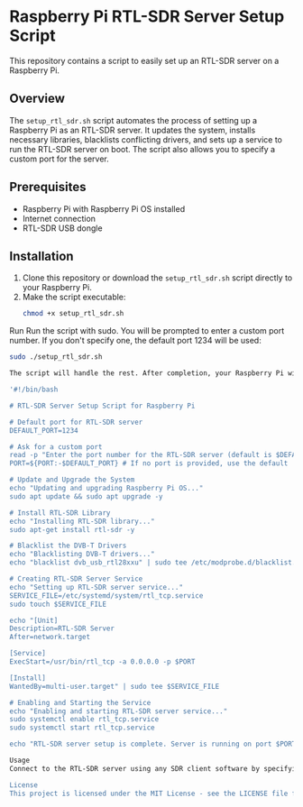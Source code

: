 # Raspberry Pi RTL-SDR Server Setup Script

This repository contains a script to easily set up an RTL-SDR server on a Raspberry Pi.

## Overview
The `setup_rtl_sdr.sh` script automates the process of setting up a Raspberry Pi as an RTL-SDR server. It updates the system, installs necessary libraries, blacklists conflicting drivers, and sets up a service to run the RTL-SDR server on boot. The script also allows you to specify a custom port for the server.

## Prerequisites
- Raspberry Pi with Raspberry Pi OS installed
- Internet connection
- RTL-SDR USB dongle

## Installation
1. Clone this repository or download the `setup_rtl_sdr.sh` script directly to your Raspberry Pi.
2. Make the script executable:
   ```bash
   chmod +x setup_rtl_sdr.sh

Run
Run the script with sudo. You will be prompted to enter a custom port number. If you don't specify one, the default port 1234 will be used:
   ```bash
   sudo ./setup_rtl_sdr.sh

The script will handle the rest. After completion, your Raspberry Pi will be running an RTL-SDR server accessible over your network.

'#!/bin/bash

# RTL-SDR Server Setup Script for Raspberry Pi

# Default port for RTL-SDR server
DEFAULT_PORT=1234

# Ask for a custom port
read -p "Enter the port number for the RTL-SDR server (default is $DEFAULT_PORT): " PORT
PORT=${PORT:-$DEFAULT_PORT} # If no port is provided, use the default

# Update and Upgrade the System
echo "Updating and upgrading Raspberry Pi OS..."
sudo apt update && sudo apt upgrade -y

# Install RTL-SDR Library
echo "Installing RTL-SDR library..."
sudo apt-get install rtl-sdr -y

# Blacklist the DVB-T Drivers
echo "Blacklisting DVB-T drivers..."
echo "blacklist dvb_usb_rtl28xxu" | sudo tee /etc/modprobe.d/blacklist.conf

# Creating RTL-SDR Server Service
echo "Setting up RTL-SDR server service..."
SERVICE_FILE=/etc/systemd/system/rtl_tcp.service
sudo touch $SERVICE_FILE

echo "[Unit]
Description=RTL-SDR Server
After=network.target

[Service]
ExecStart=/usr/bin/rtl_tcp -a 0.0.0.0 -p $PORT

[Install]
WantedBy=multi-user.target" | sudo tee $SERVICE_FILE

# Enabling and Starting the Service
echo "Enabling and starting RTL-SDR server service..."
sudo systemctl enable rtl_tcp.service
sudo systemctl start rtl_tcp.service

echo "RTL-SDR server setup is complete. Server is running on port $PORT."'

Usage
Connect to the RTL-SDR server using any SDR client software by specifying your Raspberry Pi's IP address and the port you set (default is 1234).

License
This project is licensed under the MIT License - see the LICENSE file for details.
